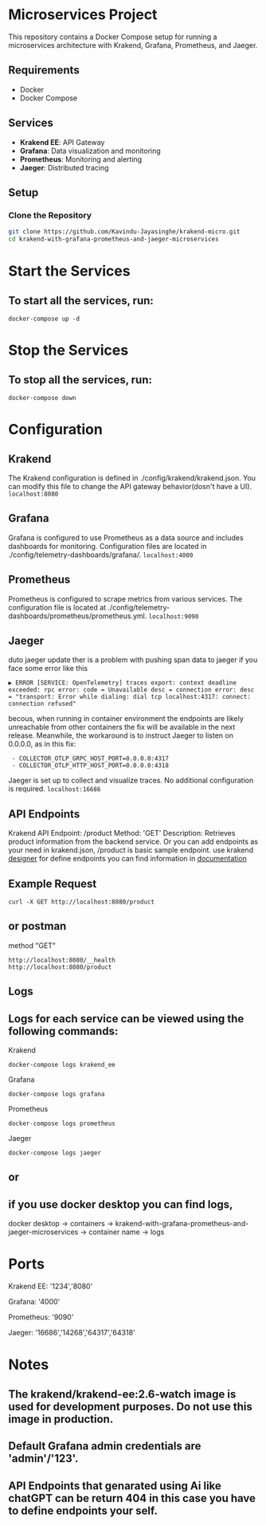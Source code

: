 # Microservices Project

This repository contains a Docker Compose setup for running a microservices architecture with Krakend, Grafana, Prometheus, and Jaeger.

## Requirements

- Docker
- Docker Compose

## Services

- **Krakend EE**: API Gateway 
- **Grafana**: Data visualization and monitoring 
- **Prometheus**: Monitoring and alerting 
- **Jaeger**: Distributed tracing 

## Setup

### Clone the Repository

```sh
git clone https://github.com/Kavindu-Jayasinghe/krakend-micro.git
cd krakend-with-grafana-prometheus-and-jaeger-microservices
```
# Start the Services
## To start all the services, run:
```
docker-compose up -d
```
# Stop the Services
## To stop all the services, run:
```
docker-compose down

```
# Configuration
## Krakend 
The Krakend configuration is defined in ./config/krakend/krakend.json. You can modify this file to change the API gateway behavior(dosn't have a UI).
```localhost:8080```
## Grafana 
Grafana is configured to use Prometheus as a data source and includes dashboards for monitoring. Configuration files are located in ./config/telemetry-dashboards/grafana/.
```localhost:4000```
## Prometheus 
Prometheus is configured to scrape metrics from various services. The configuration file is located at ./config/telemetry-dashboards/prometheus/prometheus.yml.
```localhost:9090```
## Jaeger 
duto jaeger update ther is a problem with pushing span data to jaeger if you face some error like this 
```
▶ ERROR [SERVICE: OpenTelemetry] traces export: context deadline exceeded: rpc error: code = Unavailable desc = connection error: desc = "transport: Error while dialing: dial tcp localhost:4317: connect: connection refused"
```
becous, when running in container environment the endpoints are likely unreachable from other containers the fix will be available in the next release. Meanwhile, the workaround is to instruct Jaeger to listen on 0.0.0.0, as in this fix:
```
 - COLLECTOR_OTLP_GRPC_HOST_PORT=0.0.0.0:4317
 - COLLECTOR_OTLP_HTTP_HOST_PORT=0.0.0.0:4318
```
Jaeger is set up to collect and visualize traces. No additional configuration is required.
```localhost:16686```
## API Endpoints
Krakend API
Endpoint: /product
Method: 'GET'
Description: Retrieves product information from the backend service.
Or you can add endpoints as your need in krakend.json, /product is basic sample endpoint. use krakend [designer](https://designer.krakend.io/#!/) for define endpoints you can find information in [documentation](https://www.krakend.io/docs/)
## Example Request
```
curl -X GET http://localhost:8080/product

```
## or postman
method "GET"
```
http://localhost:8080/__health
http://localhost:8080/product
```
## Logs
## Logs for each service can be viewed using the following commands:
 Krakend
 ```
docker-compose logs krakend_ee

```
Grafana
```
docker-compose logs grafana

```
Prometheus
```
docker-compose logs prometheus

```
Jaeger
```
docker-compose logs jaeger

```
## or 
## if you use docker desktop you can find logs, 
docker desktop -> containers -> krakend-with-grafana-prometheus-and-jaeger-microservices
 -> container name -> logs 
# Ports
Krakend EE: '1234','8080'

Grafana: '4000'

Prometheus: '9090'

Jaeger: '16686','14268','64317','64318'

# Notes
## The krakend/krakend-ee:2.6-watch image is used for development purposes. Do not use this image in production.
## Default Grafana admin credentials are 'admin'/'123'.
## API Endpoints that genarated using Ai like chatGPT can be return 404 in this case you have to define endpoints your self.


